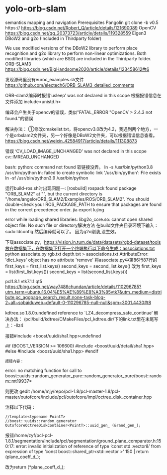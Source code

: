 # yolo-orb-slam
semantics mapping and navigation
Prerequisites
Pangolin
git clone -b v0.5 https://
https://blog.csdn.net/Robert_Q/article/details/121690089
OpenCV
https://blog.csdn.net/qq_20373723/article/details/119328559
Eigen3
DBoW2 and g2o (Included in Thirdparty folder)

We use modified versions of the DBoW2 library to perform place recognition and g2o library to perform non-linear optimizations. Both modified libraries (which are BSD) are included in the Thirdparty folder.
ORB-SLAM3
https://blog.csdn.net/BigHandsome2020/article/details/123458612#t6

发现源码里没有euroc_examples.sh文件
https://github.com/electech6/ORB_SLAM3_detailed_comments

ORB-slam2编译时报错‘usleep’ was not declared in this scope
根据报错信息在文件添加
include<unistd.h>

编译会产生关于opencv的错误，类似"FATAL_ERROR "OpenCV > 2.4.3 not found."的错误

解决办法：
①修改cmakelist.txt，将opencv3.0改为4.2，我遇到两个地方，一个是orbslam2文件夹，另一个好像是DBoW2文件夹，可以根据错误信息查看。
https://blog.csdn.net/weixin_42584917/article/details/111308873

错误 ‘CV_LOAD_IMAGE_UNCHANGED’ was not declared in this scope
cv::IMREAD_UNCHANGED

bash: python: command not found
软链接没弄。
ln -s /usr/bin/python3.8 /usr/bin/python
ln: failed to create symbolic link '/usr/bin/python': File exists
ln -sf /usr/bin/python3.9 /usr/bin/python


运行build-ros.sh时出现问题一:
[rosbuild] rospack found package "ORB_SLAM2" at "", but the current   directory is "/home/angelo/ORB_SLAM2/Examples/ROS/ORB_SLAM2".  You should   double-check your ROS_PACKAGE_PATH to ensure that packages are found in the   correct precedence order.
jia export lujing


error while loading shared libraries: libg2o_core.so: cannot open shared object file: No such file or directory解决方法
在build文件夹目录环境下输入：sudo ldconfig
然后编译就可以了。
因为g2o刚装,没生效。

下载associate.py，https://vision.in.tum.de/data/datasets/rgbd-dataset/tools放在数据集下，在数据集下打开一个终端执行以下命令生成：associations.txt
python associate.py rgb.txt depth.txt > associations.txt
AttributeError: 'dict_keys' object has no attribute 'remove'
将associate.py中第86行87行的
    first_keys = first_list.keys()
    second_keys = second_list.keys()
改为
    first_keys = list(first_list.keys())
    second_keys = list(second_list.keys())
    
pcl1.8.1 vtk7.1.1 qt5
https://blog.csdn.net/way7486chundan/article/details/110296785?utm_term=ubuntu16.04%E5%AE%89%E8%A3%85vtk7&utm_medium=distribute.pc_aggpage_search_result.none-task-blog-2~all~sobaiduweb~default-0-110296785-null-null&spm=3001.4430#t8

kdtree.so.1.8.0:undefined reference to `LZ4_decompress_safe_continue’
解决办法：
/pcl/build/kdtree/CMakeFiles/pcl_kdtree.dir/下的link.txt里在末尾写上：-llz4

报错#include <boost/uuid/sha1.hpp>undefined


#if (BOOST_VERSION >= 106600)
#include <boost/uuid/detail/sha1.hpp>
#else
#include <boost/uuid/sha1.hpp>
#endif

    报错内容：

error: no matching function for call to  
boost::uuids::random_generator_pure::random_generator_pure(boost::random::mt19937*

   

则更改
gedit /home/mjy/repo/pcl-1.8/pcl-master-1.8/pcl-master/outofcore/include/pcl/outofcore/impl/octree_disk_container.hpp

注释以下代码：

    //template<typename PointT>
    //boost::uuids::random_generator OutofcoreOctreeDiskContainer<PointT>::uuid_gen_ (&rand_gen_);
    
 报错/home/zyf/pcl-pcl-1.8.1/segmentation/include/pcl/segmentation/ground_plane_comparator.h:150:17: error: invalid initialization of reference of type ‘const std::vector<float>&’ from expression of type ‘const boost::shared_ptr<std::vector<float> >’
  150 |         return (plane_coeff_d_);

改为return (*plane_coeff_d_);

